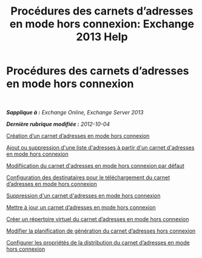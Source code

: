 ﻿---
title: 'Procédures des carnets d’adresses en mode hors connexion: Exchange 2013 Help'
TOCTitle: Procédures des carnets d’adresses en mode hors connexion
ms:assetid: b7f26eca-b93b-4834-ba50-11febdefbb18
ms:mtpsurl: https://technet.microsoft.com/fr-fr/library/Bb124351(v=EXCHG.150)
ms:contentKeyID: 50478919
ms.date: 04/24/2018
mtps_version: v=EXCHG.150
ms.translationtype: HT
---

# Procédures des carnets d’adresses en mode hors connexion

 

_**Sapplique à :** Exchange Online, Exchange Server 2013_

_**Dernière rubrique modifiée :** 2012-10-04_

[Création d’un carnet d’adresses en mode hors connexion](create-an-offline-address-book-exchange-2013-help.md)

[Ajout ou suppression d'une liste d'adresses à partir d'un carnet d'adresses en mode hors connexion](add-an-address-list-to-or-remove-an-address-list-from-an-offline-address-book-exchange-2013-help.md)

[Modifiication du carnet d'adresses en mode hors connexion par défaut](change-the-default-offline-address-book-exchange-2013-help.md)

[Configuration des destinataires pour le téléchargement du carnet d’adresses en mode hors connexion](provision-recipients-for-offline-address-book-downloads-exchange-2013-help.md)

[Suppression d'un carnet d'adresses en mode hors connexion](remove-an-offline-address-book-exchange-2013-help.md)

[Mettre à jour un carnet d’adresses en mode hors connexion](update-an-offline-address-book-exchange-2013-help.md)

[Créer un répertoire virtuel du carnet d’adresses en mode hors connexion](create-an-offline-address-book-virtual-directory-exchange-2013-help.md)

[Modifier la planification de génération du carnet d’adresses hors connexion](change-the-offline-address-book-generation-schedule-exchange-2013-help.md)

[Configurer les propriétés de la distribution du carnet d’adresses en mode hors connexion](configure-offline-address-book-distribution-properties-exchange-2013-help.md)

